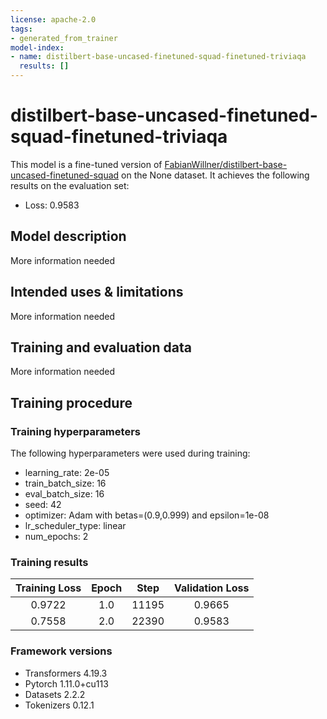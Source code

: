 ```yaml
---
license: apache-2.0
tags:
- generated_from_trainer
model-index:
- name: distilbert-base-uncased-finetuned-squad-finetuned-triviaqa
  results: []
---
```


<!-- This model card has been generated automatically according to the information the Trainer had access to. You
should probably proofread and complete it, then remove this comment. -->

# distilbert-base-uncased-finetuned-squad-finetuned-triviaqa

This model is a fine-tuned version of [FabianWillner/distilbert-base-uncased-finetuned-squad](https://huggingface.co/FabianWillner/distilbert-base-uncased-finetuned-squad) on the None dataset.
It achieves the following results on the evaluation set:
- Loss: 0.9583

## Model description

More information needed

## Intended uses & limitations

More information needed

## Training and evaluation data

More information needed

## Training procedure

### Training hyperparameters

The following hyperparameters were used during training:
- learning_rate: 2e-05
- train_batch_size: 16
- eval_batch_size: 16
- seed: 42
- optimizer: Adam with betas=(0.9,0.999) and epsilon=1e-08
- lr_scheduler_type: linear
- num_epochs: 2

### Training results

| Training Loss | Epoch | Step  | Validation Loss |
|:-------------:|:-----:|:-----:|:---------------:|
| 0.9722        | 1.0   | 11195 | 0.9665          |
| 0.7558        | 2.0   | 22390 | 0.9583          |


### Framework versions

- Transformers 4.19.3
- Pytorch 1.11.0+cu113
- Datasets 2.2.2
- Tokenizers 0.12.1
